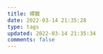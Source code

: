```yaml
---
title: 標籤
date: 2022-03-14 21:35:28
type: tags
updated: 2022-03-14 21:35:34
comments: false
---
```

